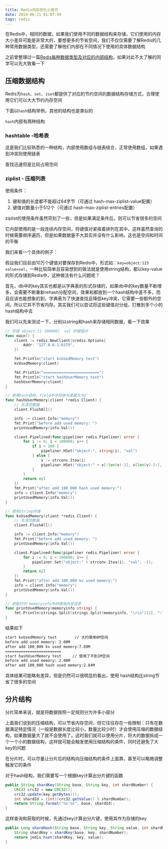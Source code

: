 ```yaml
---
title: Redis内存优化小技巧
date: 2019-06-21 01:07:59
tags: redis
---
```


在Redis中，相同的数据，如果我们使用不同的数据结构来存储，它们使用的内存大小差异可能是非常大的，要想更多的节省空间，我们不仅仅需要了解Redis的几种常用数据类型，还需要了解他们内部在不同情况下使用的具体数据结构

之前曾整理过一篇[Redis每种数据类型及对应的内部结构](https://zhengw-tech.com/2019/02/07/Redis数据结构概览/)，如果对此不太了解的同学可以先大致看一下



## 压缩数据结构

Redis为`hash`、`set`、`zset`都提供了对应的节约空间的数据结构存储方式，合理使用它们可以大大节约内存空间

下面以`hash`结构举例，其他的结构也是类似的

<!-- more -->

`hash`内部有两种结构

### hashtable -哈希表

这是我们比较熟悉的一种结构，内部使用数组与链表结合，正常使用数组，如果遇到冲突则使用链表

查找迅速但是比较占用空间

### ziplist - 压缩列表

使用条件：

1. 键和值的长度都不能超过64字节（可通过 hash-max-ziplist-value配置）
2. 键值对数量小于512个（可通过 hash-max-ziplist-entries配置）

ziplist的使用条件虽然苛刻了一些，但是如果满足条件后，则可以节省很多的空间

它内部使用的是一段连续内存空间，将键值对紧挨着排列在其中，这样虽然查询的时候需要顺序遍历，但是如果数据量不大其实并没有什么影响，这也是空间和时间的平衡



我们来看一个具体的例子：

假设我们目前由10万个键值对要保存到Redis中，形式如：`key=object:123 value=val`，一种比较简单且容易想到的做法就是使用string结构，都以key-value的形式存储到Redis中，这种做法有什么问题呢？

首先，db中的key其实也都是以字典表的形式存储的，如果db中的key数量不断增多，会需要不断重新rehash分配空间，效果和都放到一个hash结构中差不多，而且应该也能想象的到，字典表为了快速查找且降低key冲突，它需要一些额外的空间，所以它并不节省内存。其实我们可以尝试将这些键值对分组，打散到多个小的hash结构中去



我们可以先来测试一下，分别以string和hash来存储相同数据，看一下效果

```go
// 存储 object:[1-100000]  val 的键值对
func main() {
    client := redis.NewClient(&redis.Options{
        Addr: "127.0.0.1:6379",
    })

    fmt.Println("start kvUsedMemory test")
    kvUsedMemory(client)

    fmt.Println("=========================")
    fmt.Println("start hashUserMemory test")
    hashUserMemory(client)
}

// 使用hash结构，field中字符串长度最大为2
func hashUserMemory(client *redis.Client) {
    // 先清空数据
    client.FlushAll()

    info := client.Info("memory")
    fmt.Print("before add used memory: ")
    printUsedMemory(info.Val())

    client.Pipelined(func(pipeliner redis.Pipeliner) error {
        for i := 0; i < 100000; i++ {
            if i < 100 {
                pipeliner.HSet("object:", string(i), "val")
            } else {
                v := strconv.Itoa(i)
                pipeliner.HSet("object:" + v[:len(v)-2], v[len(v)-2:], "val")
            }
        }
        return nil
    })
    fmt.Print("after add 100_000 hash used memory:")
    info = client.Info("memory")
    printUsedMemory(info.Val())
}

// 使用string存储
func kvUsedMemory(client *redis.Client) {
    // 先清空数据
    client.FlushAll()

    info := client.Info("memory")
    fmt.Print("before add used memory: ")
    printUsedMemory(info.Val())

    client.Pipelined(func(pipeliner redis.Pipeliner) error {
        for i := 0; i < 100000; i++ {
            pipeliner.Set("object:" + strconv.Itoa(i), "val", -1);
        }
        return nil
    })
    fmt.Print("after add 100_000 kv used memory:")
    info = client.Info("memory")
    printUsedMemory(info.Val())
}

// 获取打印 memoryinfo中的使用内存信息
func printUsedMemory(memoryinfo string) {
    fmt.Println(strings.Split(strings.Split(memoryinfo, "\r\n")[2], ":")[1])
}

```

结果如下

```txt
start kvUsedMemory test        // 大约使用6M空间
before add used memory: 2.00M
after add 100_000 kv used memory:7.89M
=========================
start hashUserMemory test     // 使用了不到1M空间
before add used memory: 2.00M
after add 100_000 hash used memory:2.84M
```

具体结果可能略有差异，但是仍然可以很明显的看出，使用 hash结构比string节省了很多的空间



## 分片结构

分片简单来说，就是将数据按照一定规则分为许多小部分

上面我们说到的压缩结构，可以节省内存空间，但它往往存在一些限制：只有在数据满足特定情况（一般是数据长度比较小，数量比较少时）才会使用压缩的数据结构，如果数据量大了就不会使用了。这时我们就可以使用分片，将大的数据拆成一个一个小的数据结构，这样就可能会触发使用压缩结构的条件，同时还避免了大key的问题

在分片时，可以尽量让分片后的结构向压缩结构的条件上面靠，甚至可以略微调整触发它的条件

对于hash结构，我们需要写一个根据key计算出分片键的函数

```java
public String shardKey(String base, String key, int shardNumber) {
    CRC32 crc32 = new CRC32();
    crc32.update(key.getBytes());
    int shardId = (int)(crc32.getValue() % shardNumber);
    return String.format("%s:%s", base, shardId);
}
```

这样查询和获取的时候，先通过key计算出分片键，使用其作为存储的key

```java
public Long shardHash(String base, String key, String value, int shardNumber) {
    String shardKey = shardKey(base, key, shardNumber);
    return jedis.hset(shardKey, key, value);
}
```







